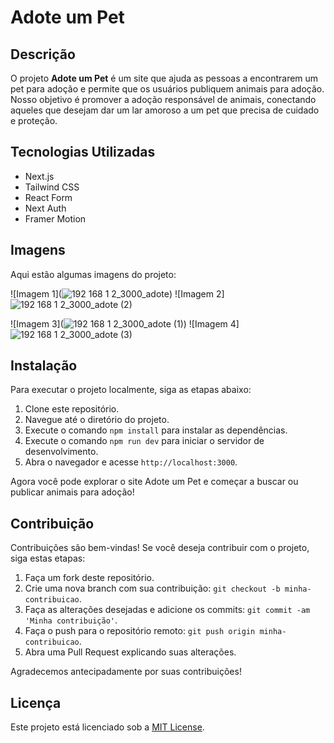 # Adote um Pet

## Descrição

O projeto **Adote um Pet** é um site que ajuda as pessoas a encontrarem um pet para adoção e permite que os usuários publiquem animais para adoção. Nosso objetivo é promover a adoção responsável de animais, conectando aqueles que desejam dar um lar amoroso a um pet que precisa de cuidado e proteção.

## Tecnologias Utilizadas

- Next.js
- Tailwind CSS
- React Form
- Next Auth
- Framer Motion

## Imagens

Aqui estão algumas imagens do projeto:

![Imagem 1](![192 168 1 2_3000_adote](https://github.com/viniciosragazzidev/adoteumpet/assets/125518719/7bd39241-770e-435e-8c3a-1033f3acb0e6))
![Imagem 2]![192 168 1 2_3000_adote (2)](https://github.com/viniciosragazzidev/adoteumpet/assets/125518719/a02882ce-0e89-4c1a-98c0-b37c7bdf7387)

![Imagem 3](![192 168 1 2_3000_adote (1)](https://github.com/viniciosragazzidev/adoteumpet/assets/125518719/fbb89cfb-77a0-4e58-ba9e-4d8772aa2f7c))
![Imagem 4]![192 168 1 2_3000_adote (3)](https://github.com/viniciosragazzidev/adoteumpet/assets/125518719/1ba510df-dbd2-459b-b849-08d080996684)


## Instalação

Para executar o projeto localmente, siga as etapas abaixo:

1. Clone este repositório.
2. Navegue até o diretório do projeto.
3. Execute o comando `npm install` para instalar as dependências.
4. Execute o comando `npm run dev` para iniciar o servidor de desenvolvimento.
5. Abra o navegador e acesse `http://localhost:3000`.

Agora você pode explorar o site Adote um Pet e começar a buscar ou publicar animais para adoção!

## Contribuição

Contribuições são bem-vindas! Se você deseja contribuir com o projeto, siga estas etapas:

1. Faça um fork deste repositório.
2. Crie uma nova branch com sua contribuição: `git checkout -b minha-contribuicao`.
3. Faça as alterações desejadas e adicione os commits: `git commit -am 'Minha contribuição'`.
4. Faça o push para o repositório remoto: `git push origin minha-contribuicao`.
5. Abra uma Pull Request explicando suas alterações.

Agradecemos antecipadamente por suas contribuições!

## Licença

Este projeto está licenciado sob a [MIT License](https://opensource.org/licenses/MIT).
